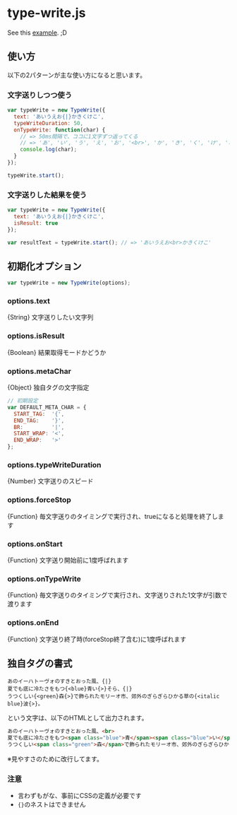 type-write.js
===============

See this [example](http://labs.lealog.net/type-write-sample/). ;D

## 使い方

以下の2パターンが主な使い方になると思います。

### 文字送りしつつ使う

```javascript
var typeWrite = new TypeWrite({
  text: 'あいうえお{|}かきくけこ',
  typeWriteDuration: 50,
  onTypeWrite: function(char) {
    // => 50ms間隔で、ココに1文字ずつ返ってくる
    // => 'あ', 'い', 'う', 'え', 'お', '<br>', 'か', 'き', 'く', 'け', 'こ'
    console.log(char);
  }
});

typeWrite.start();
```

### 文字送りした結果を使う

```javascript
var typeWrite = new TypeWrite({
  text: 'あいうえお{|}かきくけこ',
  isResult: true
});

var resultText = typeWrite.start(); // => 'あいうえお<br>かきくけこ'
```

## 初期化オプション

```javascript
var typeWrite = new TypeWrite(options);
```

### options.text

{String} 文字送りしたい文字列

### options.isResult

{Boolean} 結果取得モードかどうか

### options.metaChar

{Object} 独自タグの文字指定

```javascript
// 初期設定
var DEFAULT_META_CHAR = {
  START_TAG:  '{',
  END_TAG:    '}',
  BR:         '|',
  START_WRAP: '<',
  END_WRAP:   '>'
};
```
### options.typeWriteDuration

{Number} 文字送りのスピード

### options.forceStop

{Function} 毎文字送りのタイミングで実行され、trueになると処理を終了します

### options.onStart

{Function} 文字送り開始前に1度呼ばれます

### options.onTypeWrite

{Function} 毎文字送りのタイミングで実行され、文字送りされた1文字が引数で渡ります

### options.onEnd

{Function} 文字送り終了時(forceStop終了含む)に1度呼ばれます


## 独自タグの書式

```
あのイーハトーヴォのすきとおった風、{|}
夏でも底に冷たさをもつ{<blue}青い{>}そら、{|}
うつくしい{<green}森{>}で飾られたモリーオ市、郊外のぎらぎらひかる草の{<italic blue}波{>}。
```

という文字は、以下のHTMLとして出力されます。

```html
あのイーハトーヴォのすきとおった風、<br>
夏でも底に冷たさをもつ<span class="blue">青</span><span class="blue">い</span>そら、<br>
うつくしい<span class="green">森</span>で飾られたモリーオ市、郊外のぎらぎらひかる草の<span class="italic blue">波</span>。
```

※見やすさのために改行してます。

### 注意
- 言わずもがな、事前にCSSの定義が必要です
- ``{}``のネストはできません
